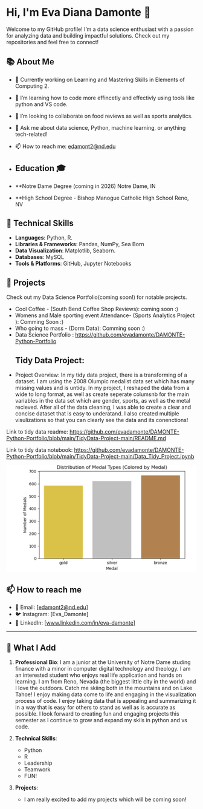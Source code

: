 
# Hi, I'm Eva Diana Damonte 👋

Welcome to my GitHub profile! I’m a data science enthusiast with a passion for analyzing data and building impactful solutions. Check out my repositories and feel free to connect!

## 📚 About Me
- 🔭 Currently working on Learning and Mastering Skills in Elements of Computing 2.
- 🌱 I’m learning how to code more effincetly and effectivly using tools like python and VS code.
- 👯 I’m looking to collaborate on food reviews as well as sports analytics.
- 💬 Ask me about data science, Python, machine learning, or anything tech-related!
- 📫 How to reach me: edamont2@nd.edu

- ## Education 🎓
- **Notre Dame Degree  (coming in 2026) Notre Dame, IN
- **High School Degree - Bishop Manogue Catholic High School Reno, NV 

## 💼 Technical Skills
- **Languages**: Python, R.
- **Libraries & Frameworks**: Pandas, NumPy, Sea Born
- **Data Visualization**: Matplotlib, Seaborn.
- **Databases**: MySQL
- **Tools & Platforms**: GitHub, Jupyter Notebooks

## 🌟 Projects
Check out my Data Science Portfolio(coming soon!) for notable projects.

- Cool Coffee - (South Bend Coffee Shop Reviews): coming soon :) 
- Womens and Male sporting event Attendance- (Sports Analytics Project ): Comming Soon :)
- Who going to mass - (Dorm Data): Comming soon :)
- Data Science Portfolio : https://github.com/evadamonte/DAMONTE-Python-Portfolio
  ## Tidy Data Project:
- Project Overview: In my tidy data project, there is a transforming of a dataset. I am using the 2008 Olumpic medalist data set which has many missing values and is untidy. In my project, I reshaped the data from a wide to long format, as well as create seperate columsnb for the main variables in the data set which are gender, sports, as well as the metal recieved. After all of the data cleaning, I was able to create a clear and concise dataset that is easy to underatand. I also created multiple visulizations so that you can clearly see the data and its conenctions!

Link to tidy data readme: https://github.com/evadamonte/DAMONTE-Python-Portfolio/blob/main/TidyData-Project-main/README.md

Link to tidy data notebook: https://github.com/evadamonte/DAMONTE-Python-Portfolio/blob/main/TidyData-Project-main/Data_Tidy_Project.ipynb 

![Medal by Sport](https://github.com/evadamonte/DAMONTE-Python-Portfolio/blob/main/TidyData-Project-main/number_of_medals.png)
## 📫 How to reach me
- 📧 Email: [edamont2@nd.edu]
- 🐦 Instagram: [Eva_Damonte]
- 🔗 LinkedIn: [www.linkedin.com/in/eva-damonte]

---
## 💖 What I Add
1. **Professional Bio**:
I am a junior at the University of Notre Dame studing finance with a minor in computer digital technology and theology. I am an interested student who enjoys real life application and hands on learning. I am from Reno, Nevada (the biggest little city in the world) and I love the outdoors. Catch me skiing both in the mountains and on Lake Tahoe! I enjoy making data come to life and engaging in the visualization process of code. I enjoy taking data that is appealing and summarizing it in a way that is easy for others to stand as well as is accurate as possible. I look forward to creating fun and engaging projects this semester as I continue to grow and expand my skils in python and vs code. 
   
2. **Technical Skills**:
   - Python
   - R
   - Leadership
   - Teamwork
   - FUN!
3. **Projects**:
   - I am really excited to add my projects which will be coming soon!
